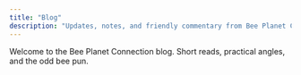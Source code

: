 ```yaml
---
title: "Blog"
description: "Updates, notes, and friendly commentary from Bee Planet Connection."
---
```

Welcome to the Bee Planet Connection blog. Short reads, practical angles, and the odd bee pun.
